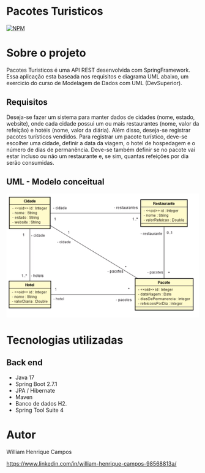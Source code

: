 # Pacotes Turisticos 
[![NPM](https://img.shields.io/npm/l/react)](https://github.com/devsuperior/sds1-wmazoni/blob/master/LICENSE) 

# Sobre o projeto

Pacotes Turisticos é uma API REST desenvolvida com SpringFramework. Essa aplicação esta baseada nos requisitos e diagrama UML abaixo, um exercicio do curso de Modelagem de Dados com UML (DevSuperior).

## Requisitos
Deseja-se fazer um sistema para manter dados de cidades (nome, estado, website), onde
cada cidade possui um ou mais restaurantes (nome, valor da refeição) e hotéis (nome, valor da diária).
Além disso, deseja-se registrar pacotes turísticos vendidos. Para registrar um pacote turístico, deve-se
escolher uma cidade, definir a data da viagem, o hotel de hospedagem e o número de dias de
permanência. Deve-se também definir se no pacote vai estar incluso ou não um restaurante e, se sim,
quantas refeições por dia serão consumidas.

## UML - Modelo conceitual
![Mobile 1](crud_rest_pacotesTuristicos.png)

# Tecnologias utilizadas
## Back end
- Java 17
- Spring Boot 2.7.1
- JPA / Hibernate
- Maven
- Banco de dados H2.
- Spring Tool Suite 4

# Autor

William Henrique Campos

https://www.linkedin.com/in/william-henrique-campos-98568813a/

